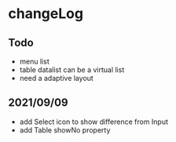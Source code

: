 # changeLog

## Todo

- menu list
- table datalist can be a virtual list
- need a adaptive layout

## 2021/09/09

- add Select icon to show difference from Input
- add Table showNo property
